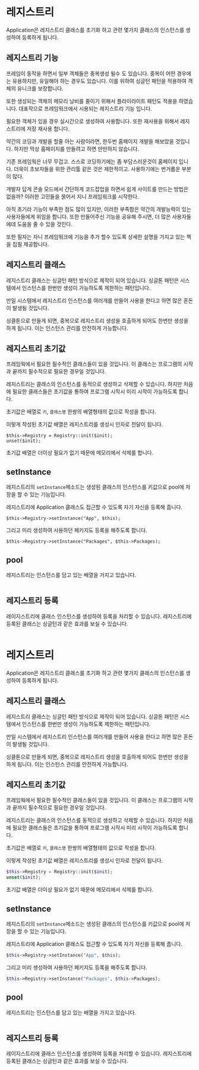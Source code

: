 # 레지스트리
Application은 레지스트리 클래스를 초기화 하고 관련 몇가지 클래스의 인스턴스를 생성하여 등록하게 됩니다.

## 레지스트리 기능
프레임이 동작을 하면서 일부 객체들은 중복생성 될수 도 있습니다. 중복이 어떤 경우에는 유용하지만, 유일해야 하는 경우도 있습니다. 이를 위하여 싱글턴 패턴을 적용하여 객체의 유니크를 보장합니다.

또한 생성되는 객체의 메모리 낭비를 줄이기 위해서 플라이라이트 패턴도 적용을 하였습니다. 대표작으로 프레임워크에서 시용되는 레지스트리 기능 입니다.

필요한 객체가 있을 경우 실시간으로 생성하여 사용합니다. 또한 재사용을 위해서 레지스트리에 저장 재사용 합니다.


약간의 코딩과 개발을 할줄 아는 사람이라면, 한두번 홈페이지 개발을 해보았을 것입니다. 하지만 막상 홈페이지를 만들려고 하면 만만하지 않습니다.

기존 프레임웍은 너무 무겁고. 스스로 코딩하기에는 좀 부담스러운것이 홈페이지 입니다. 더욱이 초보자들을 위한 관리툴 같은 것은 제한적이고. 사용하기에는 번거롭운 부분이 많다.

개발자 답게 콘솔 모드에서 간단하게 코드잡업을 하면서 쉽게 사이트를 만드는 방법은 없을까? 이러한 고민들을 묽어서 지니 프레임워크를 시작한다.

아직 초기라 기능이 부족한 점도 많이 있지만, 이러한 부족함은 약간의 개발능력이 있는 사용자들에게 위임을 합니다. 또한 만들어주신 기능을 공유해 주시면, 더 많은 사용자들에데 도움을 줄 수 있을 것인다.

또한 필자는 자니 프레임워크에 기능을 추가 할수 있도록 상세한 설명을 가지고 있는 책을 집필 제공합니다.


## 레지스트리 클래스
레지스트리 클래스는 싱글턴 패턴 방식으로 제작이 되어 있습니다. 싱글톤 패턴은 시스템에서 인스턴스를 한번만 생성이 가능하도록 제한하는 패턴입니다.

만일 시스템에서 레지스트리 인스턴스를 여러개를 만들어 사용을 한다고 하면 많은 혼돈이 발생될 것입니다.

싱클톤으로 만들게 되면, 중복으로 레지스트리 생성을 호출하게 되어도 한번만 생성을 하게 됩니다. 이는 인스턴스 관리를 안전하게 가능합니다.


## 레지스트리 초기값
프레임웍에서 필요한 필수적인 클래스들이 있을 것입니다. 이 클래스는 프로그램의 시작과 끝까지 필수적으로 필요한 경우일 것입니다.

레지스트리는 클래스의 인스턴스를 동적으로 생성하고 삭제할 수 있습니다.
하지만 처음에 필요한 클래스들은 초기값을 통하여 프로그램 시작시 미리 시작이 가능하도록 합니다.

초기값은 배열로 `키`, `클래스명` 한쌍의 배열형태의 값으로 작성을 합니다.

이렇게 작성된 초기값 배열은 레지스트리를 생성시 인자로 전달이 됩니다.

```
$this->Registry = Registry::init($init);
unset($init);
```

초기값 배열은 더이상 필요가 없기 때문에 메모리에서 삭제를 합니다.

## setInstance

레지스트리의 `setInstance`메소드는 생성된 클래스의 인스턴스를 키값으로 pool에 저장을 할 수 있는 기능입니다.

레지스트리에 Application 클래스도 접근할 수 있도록 자기 자신을 등록해 줍니다.
```
$this->Registry->setInstance("App", $this);
```

그리고 미리 생성하여 사용하던 페키지도 등록을 해주도록 합니다.

```
$this->Registry->setInstance("Packages", $this->Packages);
```

## pool
레지스트리는 인스턴스를 담고 있는 배열을 가지고 있습니다.
```

```


## 레지스트리 등록
레이지스트리에 클래스 인스턴스를 생성하여 등록을 처리할 수 있습니다.
레지스트리에 등록된 클래스는 싱글턴과 같은 효과를 보실 수 있습니다.

```php

```


# 레지스트리
Application은 레지스트리 클래스를 초기화 하고 관련 몇가지 클래스의 인스턴스를 생성하여 등록하게 됩니다.

## 레지스트리 클래스
레지스트리 클래스는 싱글턴 패턴 방식으로 제작이 되어 있습니다. 싱글톤 패턴은 시스템에서 인스턴스를 한번만 생성이 가능하도록 제한하는 패턴입니다.

만일 시스템에서 레지스트리 인스턴스를 여러개를 만들어 사용을 한다고 하면 많은 혼돈이 발생될 것입니다.

싱클톤으로 만들게 되면, 중복으로 레지스트리 생성을 호출하게 되어도 한번만 생성을 하게 됩니다. 이는 인스턴스 관리를 안전하게 가능합니다.


## 레지스트리 초기값
프레임웍에서 필요한 필수적인 클래스들이 있을 것입니다. 이 클래스는 프로그램의 시작과 끝까지 필수적으로 필요한 경우일 것입니다.

레지스트리는 클래스의 인스턴스를 동적으로 생성하고 삭제할 수 있습니다.
하지만 처음에 필요한 클래스들은 초기값을 통하여 프로그램 시작시 미리 시작이 가능하도록 합니다.

초기값은 배열로 `키`, `클래스명` 한쌍의 배열형태의 값으로 작성을 합니다.

이렇게 작성된 초기값 배열은 레지스트리를 생성시 인자로 전달이 됩니다.

```php
$this->Registry = Registry::init($init);
unset($init);
```

초기값 배열은 더이상 필요가 없기 때문에 메모리에서 삭제를 합니다.

## setInstance

레지스트리의 `setInstance`메소드는 생성된 클래스의 인스턴스를 키값으로 pool에 저장을 할 수 있는 기능입니다.

레지스트리에 Application 클래스도 접근할 수 있도록 자기 자신을 등록해 줍니다.
```php
$this->Registry->setInstance("App", $this);
```

그리고 미리 생성하여 사용하던 페키지도 등록을 해주도록 합니다.

```php
$this->Registry->setInstance("Packages", $this->Packages);
```

## pool
레지스트리는 인스턴스를 담고 있는 배열을 가지고 있습니다.
```php

```


## 레지스트리 등록
레이지스트리에 클래스 인스턴스를 생성하여 등록을 처리할 수 있습니다.
레지스트리에 등록된 클래스는 싱글턴과 같은 효과를 보실 수 있습니다.

```php

```
